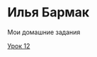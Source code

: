 # Илья Бармак
Мои домашние задания

[Урок 12](https://tvistcost.github.io/lesson_12/ "Мои домашние задания")
